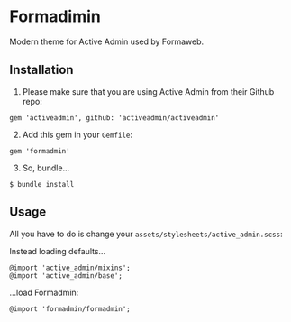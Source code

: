 # Formadimin

Modern theme for Active Admin used by Formaweb.

## Installation

1. Please make sure that you are using Active Admin from their Github repo:

```
gem 'activeadmin', github: 'activeadmin/activeadmin'
```

2. Add this gem in your `Gemfile`:

```
gem 'formadmin'
```

3. So, bundle...

```
$ bundle install
```

## Usage

All you have to do is change your `assets/stylesheets/active_admin.scss`:

Instead loading defaults...

```
@import 'active_admin/mixins';
@import 'active_admin/base';
```

...load Formadmin:

```
@import 'formadmin/formadmin';
```
